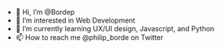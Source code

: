 - 👋 Hi, I’m @Bordep
- 👀 I’m interested in Web Development
- 🌱 I’m currently learning UX/UI design, Javascript, and Python
- 📫 How to reach me @philip_borde on Twitter

